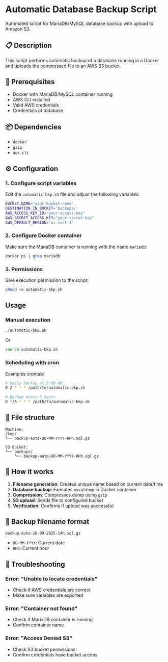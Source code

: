 # Automatic Database Backup Script

Automated script for MariaDB/MySQL database backup with upload to Amazon S3.

## 📋 Description

This script performs automatic backup of a database running in a Docker and uploads the compressed file to an AWS S3 bucket.

## 🔧 Prerequisites

- Docker with MariaDB/MySQL container running
- AWS CLI installed
- Valid AWS credentials
- Credentials of database

## 📦 Dependencies

- `docker`
- `gzip`
- `aws-cli`

## ⚙️ Configuration

### 1. Configure script variables

Edit the `automatic-bkp.sh` file and adjust the following variables:

```bash
BUCKET_NAME='your-bucket-name'
DESTINATION_IN_BUCKET='backups/'
AWS_ACCESS_KEY_ID="your-access-key"
AWS_SECRET_ACCESS_KEY="your-secret-key"
AWS_DEFAULT_REGION="us-east-1"
```

### 2. Configure Docker container

Make sure the MariaDB container is running with the name `mariadb`:

```bash
docker ps | grep mariadb
```

### 3. Permissions

Give execution permission to the script:

```bash
chmod +x automatic-bkp.sh
```

## Usage

### Manual execution

```bash
./automatic-bkp.sh
```

Or

```bash
source automatic-bkp.sh
```

### Scheduling with cron

Examples crontab:

```bash
# Daily backup at 2:00 AM
0 2 * * * /path/to/automatic-bkp.sh

# Backup every 6 hours
0 */6 * * * /path/to/automatic-bkp.sh
```

## 📁 File structure

```
Machine:
/tmp/
└── backup-auto-DD-MM-YYYY-HHh.sql.gz

S3 Bucket:
└── backups/
    └── backup-auto-DD-MM-YYYY-HHh.sql.gz
```

## 🔄 How it works

1. **Filename generation**: Creates unique name based on current date/time
2. **Database backup**: Executes `mysqldump` in Docker container
3. **Compression**: Compresses dump using `gzip`
4. **S3 upload**: Sends file to configured bucket
5. **Verification**: Confirms if upload was successful

## 📝 Backup filename format

```
backup-auto-16-09-2025-14h.sql.gz
```

- `DD-MM-YYYY`: Current date
- `HHh`: Current hour

## 🐛 Troubleshooting

### Error: "Unable to locate credentials"
- Check if AWS credentials are correct
- Make sure variables are exported

### Error: "Container not found"
- Check if MariaDB container is running
- Confirm container name

### Error: "Access Denied S3"
- Check S3 bucket permissions
- Confirm credentials have bucket access
